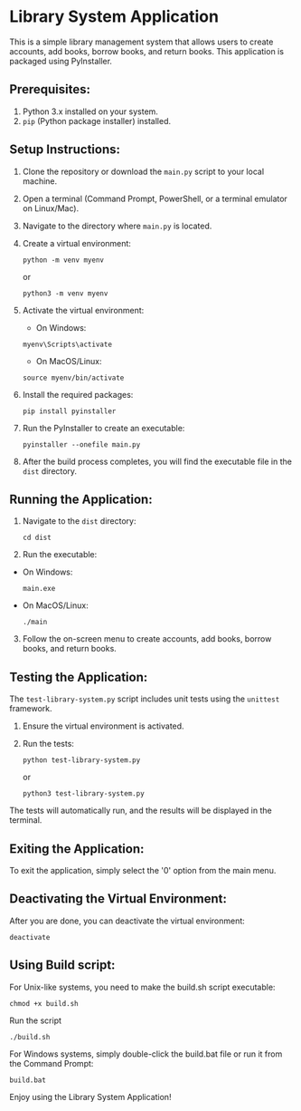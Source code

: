 Library System Application
===========================

This is a simple library management system that allows users to create accounts, add books, borrow books, and return books. This application is packaged using PyInstaller.

Prerequisites:
--------------
1. Python 3.x installed on your system.
2. `pip` (Python package installer) installed.

Setup Instructions:
-------------------
1. Clone the repository or download the `main.py` script to your local machine.

2. Open a terminal (Command Prompt, PowerShell, or a terminal emulator on Linux/Mac).

3. Navigate to the directory where `main.py` is located.

4. Create a virtual environment:
   ```
   python -m venv myenv
   ```

   or

   ```
   python3 -m venv myenv
   ```

5. Activate the virtual environment:
   - On Windows:
   ```
   myenv\Scripts\activate
   ```
   - On MacOS/Linux:
   ```
   source myenv/bin/activate
   ```

6. Install the required packages:
   ```
   pip install pyinstaller
   ```

7. Run the PyInstaller to create an executable:
   ```
   pyinstaller --onefile main.py
   ```

8. After the build process completes, you will find the executable file in the `dist` directory.

Running the Application:
------------------------
1. Navigate to the `dist` directory:
   ```
   cd dist
   ```

2. Run the executable:
- On Windows:
  ```
  main.exe
  ```
- On MacOS/Linux:
  ```
  ./main
  ```

3. Follow the on-screen menu to create accounts, add books, borrow books, and return books.

Testing the Application:
------------------------
The `test-library-system.py` script includes unit tests using the `unittest` framework.

1. Ensure the virtual environment is activated.

2. Run the tests:
   ```
   python test-library-system.py
   ```
   or
   ```
   python3 test-library-system.py
   ```

The tests will automatically run, and the results will be displayed in the terminal.

Exiting the Application:
------------------------
To exit the application, simply select the '0' option from the main menu.

Deactivating the Virtual Environment:
-------------------------------------
After you are done, you can deactivate the virtual environment:
   ```
   deactivate
   ```
Using Build script:
-------------------
For Unix-like systems, you need to make the build.sh script executable:
   ```
   chmod +x build.sh
   ```
Run the script
   ```
   ./build.sh
   ```
For Windows systems, simply double-click the build.bat file or run it from the Command Prompt:
   ```
   build.bat
   ```

Enjoy using the Library System Application!
